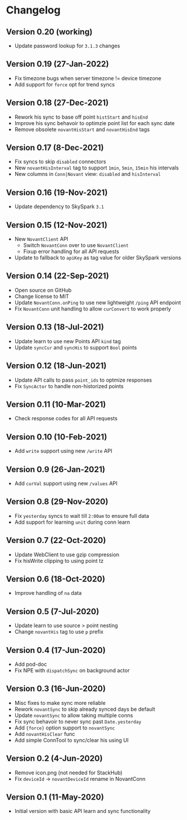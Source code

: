 # Changelog

## Version 0.20 (working)
* Update password lookup for `3.1.3` changes

## Version 0.19 (27-Jan-2022)
* Fix timezone bugs when server timezone != device timezone
* Add support for `force` opt for trend syncs

## Version 0.18 (27-Dec-2021)
* Rework his sync to base off point `histStart` and `hisEnd`
* Improve his sync behavoir to optimzie point list for each sync date
* Remove obsolete `novantHisStart` and `novantHisEnd` tags

## Version 0.17 (8-Dec-2021)
* Fix syncs to skip `disabled` connectors
* New `novantHisInterval` tag to support `1min`, `5min`, `15min` his intervals
* New columns in `Conn|Novant` view: `disabled` and `hisInterval`

## Version 0.16 (19-Nov-2021)
* Update dependency to SkySpark `3.1`

## Version 0.15 (12-Nov-2021)
* New `NovantClient` API
   - Switch `NovantConn` over to use `NovantClient`
   - Fixup error handling for all API requests
* Update to fallback to `apiKey` as tag value for older SkySpark versions

## Version 0.14 (22-Sep-2021)
* Open source on GitHub
* Change license to MIT
* Update `NovantConn.onPing` to use new lightweight `/ping` API endpoint
* Fix `NovantConn` unit handling to allow `curConvert` to work properly

## Version 0.13 (18-Jul-2021)
* Update learn to use new Points API `kind` tag
* Update `syncCur` and `syncHis` to support `Bool` points

## Version 0.12 (18-Jun-2021)
* Update API calls to pass `point_ids` to optmize responses
* Fix `SyncActor` to handle non-historized points

## Version 0.11 (10-Mar-2021)
* Check response codes for all API requests

## Version 0.10 (10-Feb-2021)
* Add `write` support using new `/write` API

## Version 0.9 (26-Jan-2021)
* Add `curVal` support using new `/values` API

## Version 0.8 (29-Nov-2020)
* Fix `yesterday` syncs to wait till `2:00am` to ensure full data
* Add support for learning `unit` during conn learn

## Version 0.7 (22-Oct-2020)
* Update WebClient to use gzip compression
* Fix hisWrite clipping to using point tz

## Version 0.6 (18-Oct-2020)
* Improve handling of `na` data

## Version 0.5 (7-Jul-2020)
* Update learn to use source > point nesting
* Change `novantHis` tag to use `p` prefix

## Version 0.4 (17-Jun-2020)
* Add pod-doc
* Fix NPE with `dispatchSync` on background actor

## Version 0.3 (16-Jun-2020)
* Misc fixes to make sync more reliable
* Rework `novantSync` to skip already synced days be default
* Update `novantSync` to allow taking multiple conns
* Fix sync behavoir to never sync past `Date.yesterday`
* Add `{force}` option support to `novantSync`
* Add `novantHisClear` func
* Add simple ConnTool to sync/clear his using UI

## Version 0.2 (4-Jun-2020)
* Remove icon.png (not needed for StackHub)
* Fix `deviceId` -> `novantDeviceId` rename in NovantConn

## Version 0.1 (11-May-2020)
* Initial version with basic API learn and sync functionality